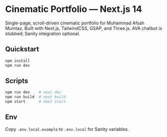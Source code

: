 # Cinematic Portfolio — Next.js 14

Single-page, scroll-driven cinematic portfolio for Muhammad Afsah Mumtaz. Built with Next.js, TailwindCSS, GSAP, and Three.js. AVA chatbot is stubbed; Sanity integration optional.

## Quickstart

```bash
npm install
npm run dev
```

## Scripts

```bash
npm run dev    # next dev
npm run build  # next build
npm start      # next start
```

## Env

Copy `.env.local.example` to `.env.local` for Sanity variables.
